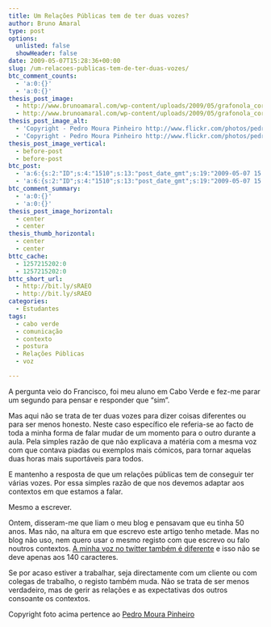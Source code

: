 ```yaml
---
title: Um Relações Públicas tem de ter duas vozes?
author: Bruno Amaral
type: post
options:
  unlisted: false
  showHeader: false
date: 2009-05-07T15:28:36+00:00
slug: /um-relacoes-publicas-tem-de-ter-duas-vozes/
btc_comment_counts:
  - 'a:0:{}'
  - 'a:0:{}'
thesis_post_image:
  - http://www.brunoamaral.com/wp-content/uploads/2009/05/grafonola_cores_scaled-500-333.jpg
  - http://www.brunoamaral.com/wp-content/uploads/2009/05/grafonola_cores_scaled-500-333.jpg
thesis_post_image_alt:
  - 'Copyright - Pedro Moura Pinheiro http://www.flickr.com/photos/pedromourapinheiro/'
  - 'Copyright - Pedro Moura Pinheiro http://www.flickr.com/photos/pedromourapinheiro/'
thesis_post_image_vertical:
  - before-post
  - before-post
btc_post:
  - 'a:6:{s:2:"ID";s:4:"1510";s:13:"post_date_gmt";s:19:"2009-05-07 15:28:36";s:23:"initial_import_date_gmt";s:19:"2009-05-07 15:29:12";s:20:"last_import_date_gmt";s:19:"2009-06-05 13:34:43";s:4:"hits";s:1:"0";s:6:"misses";s:3:"908";}'
  - 'a:6:{s:2:"ID";s:4:"1510";s:13:"post_date_gmt";s:19:"2009-05-07 15:28:36";s:23:"initial_import_date_gmt";s:19:"2009-05-07 15:29:12";s:20:"last_import_date_gmt";s:19:"2009-06-05 13:34:43";s:4:"hits";s:1:"0";s:6:"misses";s:3:"908";}'
btc_comment_summary:
  - 'a:0:{}'
  - 'a:0:{}'
thesis_post_image_horizontal:
  - center
  - center
thesis_thumb_horizontal:
  - center
  - center
bttc_cache:
  - 1257215202:0
  - 1257215202:0
bttc_short_url:
  - http://bit.ly/sRAEO
  - http://bit.ly/sRAEO
categories:
  - Estudantes
tags:
  - cabo verde
  - comunicação
  - contexto
  - postura
  - Relações Públicas
  - voz

---
```

A pergunta veio do Francisco, foi meu aluno em Cabo Verde e fez-me parar um segundo para pensar e responder que &#8220;sim&#8221;.

Mas aqui não se trata de ter duas vozes para dizer coisas diferentes ou para ser menos honesto. Neste caso específico ele referia-se ao facto de toda a minha forma de falar mudar de um momento para o outro durante a aula. Pela simples razão de que não explicava a matéria com a mesma voz com que contava piadas ou exemplos mais cómicos, para tornar aquelas duas horas mais suportáveis para todos.

E mantenho a resposta de que um relações públicas tem de conseguir ter várias vozes. Por essa simples razão de que nos devemos adaptar aos contextos em que estamos a falar.

Mesmo a escrever.

Ontem, disseram-me que liam o meu blog e pensavam que eu tinha 50 anos. Mas não, na altura em que escrevo este artigo tenho metade. Mas no blog não uso, nem quero usar o mesmo registo com que escrevo ou falo noutros contextos. [A minha voz no twitter também é diferente][1] e isso não se deve apenas aos 140 caracteres.

Se por acaso estiver a trabalhar, seja directamente com um cliente ou com colegas de trabalho, o registo também muda. Não se trata de ser menos verdadeiro, mas de gerir as relações e as expectativas dos outros consoante os contextos.

<p class="alert">
  Copyright foto acima pertence ao <a href="http://www.flickr.com/photos/pedromourapinheiro/3340347315/">Pedro Moura Pinheiro</a>
</p>

 [1]: http://www.twitter.com/brunoamaral